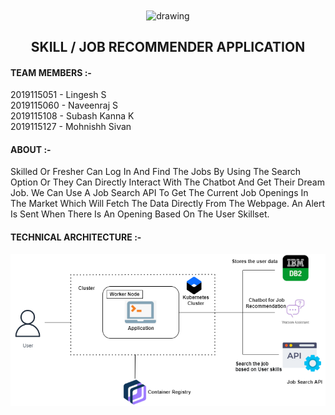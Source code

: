<div align="center">
<img src="https://upload.wikimedia.org/wikipedia/commons/5/51/IBM_logo.svg" align="center" alt="drawing" width="200" />
<h2 align="center">SKILL / JOB RECOMMENDER APPLICATION<br></h2>
</div>
<p></p>

<h4><b>TEAM MEMBERS :-</b></h4> 
2019115051 - Lingesh S</br>
2019115060 - Naveenraj S</br>
2019115108 - Subash Kanna K</br>
2019115127 - Mohnishh Sivan</br>
<p></p>

<h4><b>ABOUT :-</b></h4> 
Skilled Or Fresher Can Log In And Find The Jobs By Using The Search Option Or They Can Directly Interact With The Chatbot And Get Their Dream Job. We Can Use A Job Search API To Get The Current Job Openings In The Market Which Will Fetch The Data Directly From The Webpage. An Alert Is Sent When There Is An Opening Based On The User Skillset.
<p></p>

<h4><b>TECHNICAL ARCHITECTURE :-</b></h4>
<p align="center">
<img src="Archive/Technical Architecture.png">
</p>



